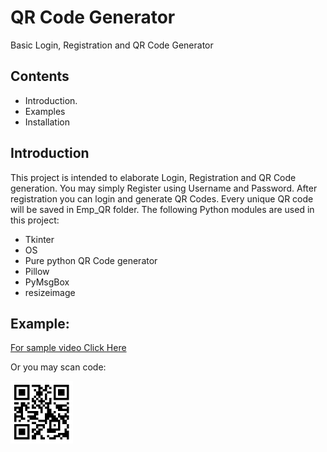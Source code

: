 # QR Code Generator
Basic Login, Registration and QR Code Generator






## Contents
* Introduction.
* Examples
* Installation

## Introduction
This project is intended to elaborate Login, Registration and QR Code generation. You may simply Register using Username and Password. After registration you can login and generate QR Codes. Every unique QR code will be saved in Emp_QR folder. The following Python modules are used in this project:
* Tkinter
* OS
* Pure python QR Code generator
* Pillow
* PyMsgBox
* resizeimage

## Example:
[For sample video Click Here](https://youtu.be/KExn54KleJc)

Or you may scan code:


<img src="https://github.com/abhishekjjha/QRC_Generator/blob/master/images/QR_YT_video.png" width="100">
